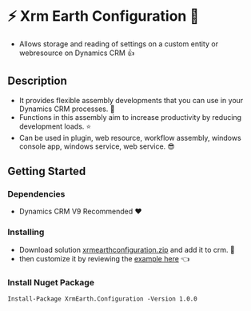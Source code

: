 # :zap: Xrm Earth Configuration :floppy_disk:

* Allows storage and reading of settings on a custom entity or webresource on Dynamics CRM :+1:

## Description

* It provides flexible assembly developments that you can use in your Dynamics CRM processes. :running:
* Functions in this assembly aim to increase productivity by reducing development loads. :star:
* Can be used in plugin, web resource, workflow assembly, windows console app, windows service, web service. :sunglasses:

## Getting Started

### Dependencies

* Dynamics CRM V9 Recommended :heart:

### Installing

* Download solution [xrmearthconfiguration.zip](https://drive.google.com/file/d/1Du6HcDSkTQc234PdDdh78vL3MwNw5nOb/view?usp=sharing) and add it to crm. :floppy_disk:
* then customize it by reviewing the [example here](https://drive.google.com/drive/folders/1TqphqroZjoSX_5LiWJWiFe3lh3IZOUaE?usp=sharing) :point_left:

### Install Nuget Package
```
Install-Package XrmEarth.Configuration -Version 1.0.0
```
